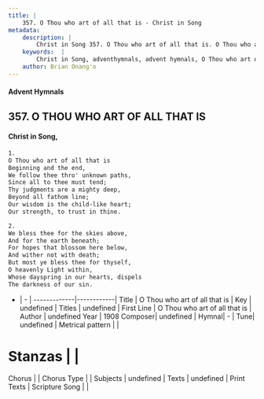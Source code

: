 ```yaml
---
title: |
    357. O Thou who art of all that is - Christ in Song
metadata:
    description: |
        Christ in Song 357. O Thou who art of all that is. O Thou who art of all that is Beginning and the end, We follow thee thro' unknown paths, Since all to thee must tend; Thy judgments are a mighty deep, Beyond all fathom line; Our wisdom is the child-like heart; Our strength, to trust in thine.
    keywords:  |
        Christ in Song, adventhymnals, advent hymnals, O Thou who art of all that is, O Thou who art of all that is. 
    author: Brian Onang'o
---
```


#### Advent Hymnals
## 357. O THOU WHO ART OF ALL THAT IS
####  Christ in Song,

```txt
1.
O Thou who art of all that is
Beginning and the end,
We follow thee thro' unknown paths,
Since all to thee must tend;
Thy judgments are a mighty deep,
Beyond all fathom line;
Our wisdom is the child-like heart;
Our strength, to trust in thine.

2.
We bless thee for the skies above,
And for the earth beneath;
For hopes that blossom here below,
And wither not with death;
But most ye bless thee for thyself,
O heavenly Light within,
Whose dayspring in our hearts, dispels
The darkness of our sin.


```

- |   -  |
-------------|------------|
Title | O Thou who art of all that is |
Key | undefined |
Titles | undefined |
First Line | O Thou who art of all that is |
Author | undefined
Year | 1908
Composer| undefined |
Hymnal|  - |
Tune| undefined |
Metrical pattern | |
# Stanzas |  |
Chorus |  |
Chorus Type |  |
Subjects | undefined |
Texts | undefined |
Print Texts | 
Scripture Song |  |
    
